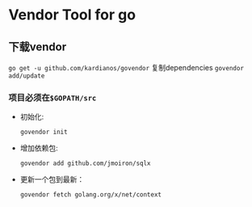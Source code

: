# Vendor Tool for go
## 下载vendor
`go get -u github.com/kardianos/govendor`
复制dependencies  `govendor add/update`
### 项目必须在`$GOPATH/src`

- 初始化:

  `govendor init`
- 增加依赖包:

  `govendor add github.com/jmoiron/sqlx`
- 更新一个包到最新：

  `govendor fetch golang.org/x/net/context`